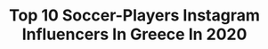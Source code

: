 ---
title: Top 10 Soccer-Players Instagram Influencers In Greece In 2020
description: >-
  Find top soccer-players Instagram influencers in Greece in 2020. Most popular hashtags: #summer #stayhome #beach #travel.
platform: Instagram
profiles:
  - username: "sashi1991"
    fullname: >-
      Saskia Hippe
    location: "Greece"
    followers: 25909
    engagement: 1051
    commentsToLikes: 0.011812
    id: ck5zm3hxfltsy0i14zxikb5uw
    verified: false
    hashtags: "#motivation, #makeup, #pandemic, #summerlook"
  - username: "taylor_agost"
    fullname: >-
      Taylor Agost
    location: "Greece"
    followers: 60002
    engagement: 991
    commentsToLikes: 0.007957
    id: ck5zm3j04ltvg0i1419yhrp4y
    verified: false
    hashtags: "#pame, #aris, #alumni, #home"
  - username: "vaggelis_mansaray"
    fullname: >-
      Vaggelis Mansaray
    location: "Greece"
    followers: 15974
    engagement: 1166
    commentsToLikes: 0.009451
    id: ck5q8m3896ung0i1143l9q88q
    verified: false
    hashtags: "#skg, #tiktok, #unshaved, #tiktokera"
  - username: "mokidegennaroofficial"
    fullname: >-
      Monica De Gennaro-Santarelli
    location: "Greece"
    followers: 51342
    engagement: 830
    commentsToLikes: 0.006040
    id: ck5ckuhvgxmq30i11z23dte5i
    verified: true
    hashtags: "#forza, #sole, #passione, #felicit"
  - username: "filippovdima7"
    fullname: >-
      Dima Filippov
    location: "Greece"
    followers: 10033
    engagement: 1392
    commentsToLikes: 0.004535
    id: ck5pzc20508hi0i11mwsz5gmp
    verified: false
    hashtags: "#lenin, #newseason, #eurovolleym, #brothers"
  - username: "kristiank91"
    fullname: >-
      Kristian Karlsson
    location: "Greece"
    followers: 14365
    engagement: 1066
    commentsToLikes: 0.010418
    id: ck0u00kctsa850i19h4xmnwq1
    verified: true
    hashtags: "#worldcup, #tyv, #pizzasarecoming, #lessthan150hourstokebabpizzas"
  - username: "pavlis_tasos"
    fullname: >-
      Pavlichenko 🇬🇷•🇨🇿
    location: "Greece"
    followers: 4119
    engagement: 1188
    commentsToLikes: 0.077104
    id: ck6tvtwdpo94r0j71lav1cgg5
    verified: false
    hashtags: "#onelove, #sundayvibes, #silver, #musiconworldoff"
  - username: "nikolas_smaragdis"
    fullname: >-
      NIKOLAS SMARAGDIS
    location: "Greece"
    followers: 10095
    engagement: 862
    commentsToLikes: 0.016327
    id: ck139qs23mof80i19hdojmyln
    verified: false
    hashtags: "#style, #questions, #september, #rathausplatz"
  - username: "antakar"
    fullname: >-
      Anta Karagianni
    location: "Greece"
    followers: 5682
    engagement: 2053
    commentsToLikes: 0.011370
    id: ckap89lqwnfbl0i78hnqdwc5i
    verified: false
    hashtags: "#springtime, #traveller, #greecelover, #islandlife"
  - username: "danail_tsvetkov"
    fullname: >-
      Dani Tsvetkov
    location: "Greece"
    followers: 30990
    engagement: 527
    commentsToLikes: 0.004676
    id: ck6tsp4fz60zo0j71n4pplnq2
    verified: false
    hashtags: "#life, #azzafahmy, #beach, #cigar"
---